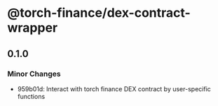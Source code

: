 # @torch-finance/dex-contract-wrapper

## 0.1.0

### Minor Changes

- 959b01d: Interact with torch finance DEX contract by user-specific functions
